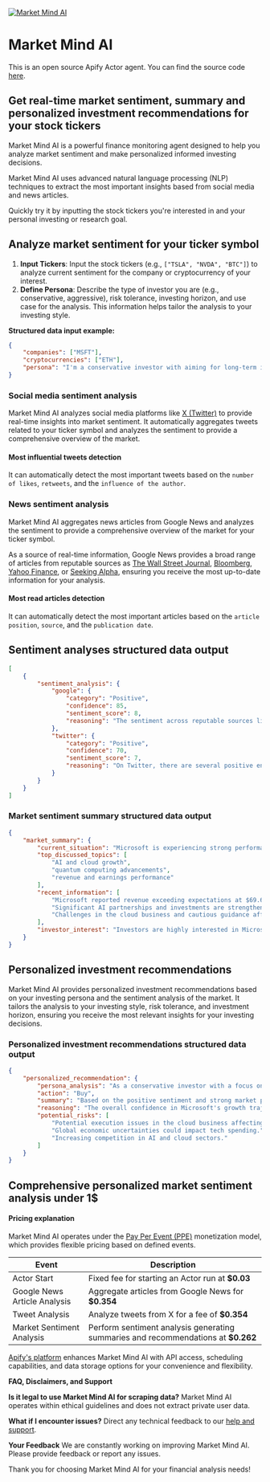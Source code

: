 [![Market Mind AI](https://apify.com/actor-badge?actor=katzino/market-mind-ai)](https://apify.com/katzino/market-mind-ai)

# Market Mind AI

This is an open source Apify Actor agent. You can find the source code [here](https://github.com/katzino/stock-personal-assistent).

## Get real-time market sentiment, summary and personalized investment recommendations for your stock tickers

Market Mind AI is a powerful finance monitoring agent designed to help you analyze market sentiment and make personalized informed investing decisions.

Market Mind AI uses advanced natural language processing (NLP) techniques to extract the most important insights based from social media and news articles.

Quickly try it by inputting the stock tickers you're interested in and your personal investing or research goal.

## Analyze market sentiment for your ticker symbol

1.  **Input Tickers**: Input the stock tickers (e.g., `["TSLA", "NVDA", "BTC"]`) to analyze current sentiment for the company or cryptocurrency of your interest.
2.  **Define Persona**: Describe the type of investor you are (e.g., conservative, aggressive), risk tolerance, investing horizon, and use case for the analysis.
    This information helps tailor the analysis to your investing style.

**Structured data input example:**

```json
{
    "companies": ["MSFT"],
    "cryptocurrencies": ["ETH"],
    "persona": "I'm a conservative investor with aiming for long-term investment horizon. I want to decide whether to buy more shares of Microsoft in the current market conditions."
}
```

### Social media sentiment analysis

Market Mind AI analyzes social media platforms like [X (Twitter)](https://x.com/) to provide real-time insights into market sentiment. It automatically aggregates tweets related to your ticker symbol and analyzes the sentiment to provide a comprehensive overview of the market.

#### Most influential tweets detection

It can automatically detect the most important tweets based on the `number of likes`, `retweets`, and the `influence of the author`.

### News sentiment analysis

Market Mind AI aggregates news articles from Google News and analyzes the sentiment to provide a comprehensive overview of the market for your ticker symbol.

As a source of real-time information, Google News provides a broad range of articles from reputable sources as [The Wall Street Journal](https://www.wsj.com/), [Bloomberg](https://www.bloomberg.com/), [Yahoo Finance](https://finance.yahoo.com/), or [Seeking Alpha](https://seekingalpha.com/), ensuring you receive the most up-to-date information for your analysis.

#### Most read articles detection

It can automatically detect the most important articles based on the `article position`, `source`, and the `publication date`.

## Sentiment analyses structured data output

```json
[
    {
        "sentiment_analysis": {
            "google": {
                "category": "Positive",
                "confidence": 85,
                "sentiment_score": 8,
                "reasoning": "The sentiment across reputable sources like Forbes, Yahoo Finance, and Morningstar about Microsoft's recent financial performance, AI advancements, and strategic investments is largely positive. The company's revenue has beaten expectations, and there is bullish sentiment regarding its long-term growth potential, particularly in AI and cloud sectors."
            },
            "twitter": {
                "category": "Positive",
                "confidence": 70,
                "sentiment_score": 7,
                "reasoning": "On Twitter, there are several positive endorsements from finance and tech enthusiasts, praising Microsoft's advancements in quantum computing and AI. Many tweets express optimism about Microsoft's future performance although with slightly less authority compared to traditional media."
            }
        }
    }
]
```

### Market sentiment summary structured data output

```json
{
    "market_summary": {
        "current_situation": "Microsoft is experiencing strong performance in its AI and cloud sectors, with significant growth reported in these areas. However, there are concerns regarding execution challenges and supply constraints in the cloud unit.",
        "top_discussed_topics": [
            "AI and cloud growth",
            "quantum computing advancements",
            "revenue and earnings performance"
        ],
        "recent_information": [
            "Microsoft reported revenue exceeding expectations at $69.6 billion for Q2 2025.",
            "Significant AI partnerships and investments are strengthening their market position.",
            "Challenges in the cloud business and cautious guidance affected short-term sentiment."
        ],
        "investor_interest": "Investors are highly interested in Microsoft's AI initiatives and long-term growth potential, despite short-term challenges in other sectors."
    }
}
```

## Personalized investment recommendations

Market Mind AI provides personalized investment recommendations based on your investing persona and the sentiment analysis of the market. It tailors the analysis to your investing style, risk tolerance, and investment horizon, ensuring you receive the most relevant insights for your investing decisions.

### Personalized investment recommendations structured data output

```json
{
    "personalized_recommendation": {
        "persona_analysis": "As a conservative investor with a focus on long-term growth, stability and risk aversion are your priorities. You seek investments with predictable profitability and robust fundamentals.",
        "action": "Buy",
        "summary": "Based on the positive sentiment and strong market position, Microsoft presents a solid investment opportunity for long-term growth. The company's focus on AI and cloud services aligns with trends in tech innovation, offering stability and growth potential.",
        "reasoning": "The overall confidence in Microsoft's growth trajectory, especially in AI and cloud computing, matches your long-term investment goals. Given the positive sentiment and opportunities in AI, it is advised to increase your position in Microsoft, while monitoring its execution in cloud services.",
        "potential_risks": [
            "Potential execution issues in the cloud business affecting future growth.",
            "Global economic uncertainties could impact tech spending.",
            "Increasing competition in AI and cloud sectors."
        ]
    }
}
```

## Comprehensive personalized market sentiment analysis **under 1$**

#### Pricing explanation

Market Mind AI operates under the [Pay Per Event (PPE)](https://docs.apify.com/sdk/js/docs/next/guides/pay-per-event) monetization model, which provides flexible pricing based on defined events.

| Event                        | Description                                                                       |
| ---------------------------- | --------------------------------------------------------------------------------- |
| Actor Start                  | Fixed fee for starting an Actor run at **$0.03**                                  |
| Google News Article Analysis | Aggregate articles from Google News for **$0.354**                                 |
| Tweet Analysis               | Analyze tweets from X for a fee of **$0.354**                                      |
| Market Sentiment Analysis    | Perform sentiment analysis generating summaries and recommendations at **$0.262** |

[Apify's platform](https://docs.apify.com/platform) enhances Market Mind AI with API access, scheduling capabilities, and data storage options for your convenience and flexibility.

**FAQ, Disclaimers, and Support**

**Is it legal to use Market Mind AI for scraping data?**
Market Mind AI operates within ethical guidelines and does not extract private user data.

**What if I encounter issues?**
Direct any technical feedback to our [help and support](https://help.apify.com/en/).

**Your Feedback**
We are constantly working on improving Market Mind AI. Please provide feedback or report any issues.

Thank you for choosing Market Mind AI for your financial analysis needs!
